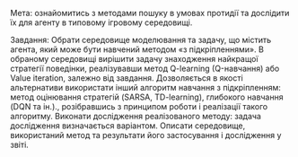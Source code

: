 Мета: ознайомитись з методами пошуку в умовах протидії та дослідити їх для агенту в типовому ігровому середовищі.

Завдання: 
Обрати середовище моделювання та задачу, що містить агента, який може бути навчений методом «з підкріпленнями».
В обраному середовищі вирішити задачу знаходження найкращої стратегії поведінки, реалізувавши метод Q-learning (Q-навчання) або Value iteration, залежно від завдання.
Дозволяється в якості альтернативи використати інший алгоритм навчання з підкріпленням: метод оцінювання стратегій (SARSA, TD-learning), глибокого навчання (DQN та ін.)., розібравшись з принципом роботи і реалізації такого алгоритму.
Виконати дослідження реалізованого методу: задача дослідження визначається варіантом.
Описати середовище, використаний метод та результати його застосування і дослідження у звіті.
